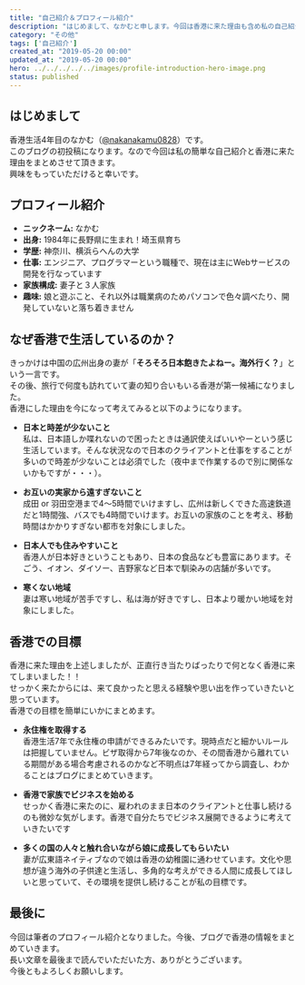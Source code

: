 ```yaml
---
title: "自己紹介＆プロフィール紹介"
description: "はじめまして、なかむと申します。今回は香港に来た理由も含め私の自己紹介したいと思います"
category: "その他"
tags: ['自己紹介']
created_at: "2019-05-20 00:00"
updated_at: "2019-05-20 00:00"
hero: ../../../../../images/profile-introduction-hero-image.png
status: published
---
```


## はじめまして

香港生活4年目のなかむ（[@nakanakamu0828](https://twitter.com/nakanakamu0828)）です。  
このブログの初投稿になります。なので今回は私の簡単な自己紹介と香港に来た理由をまとめさせて頂きます。  
興味をもっていただけると幸いです。


## プロフィール紹介
- **ニックネーム:** なかむ
- **出身:** 1984年に長野県に生まれ！埼玉県育ち
- **学歴:** 神奈川、横浜らへんの大学
- **仕事:** エンジニア、プログラマーという職種で、現在は主にWebサービスの開発を行なっています
- **家族構成:** 妻子と３人家族
- **趣味:** 娘と遊ぶこと、それ以外は職業病のためパソコンで色々調べたり、開発していないと落ち着きません


## なぜ香港で生活しているのか？
きっかけは中国の広州出身の妻が「**そろそろ日本飽きたよねー。海外行く？**」という一言です。  
その後、旅行で何度も訪れていて妻の知り合いもいる香港が第一候補になりました。  
香港にした理由を今になって考えてみると以下のようになります。  

- **日本と時差が少ないこと**  
  私は、日本語しか喋れないので困ったときは通訳使えばいいやーという感じ生活しています。そんな状況なので日本のクライアントと仕事をすることが多いので時差が少ないことは必須でした（夜中まで作業するので別に関係ないかもですが・・・）。
  
- **お互いの実家から遠すぎないこと**  
  成田 or 羽田空港まで4〜5時間でいけますし、広州は新しくできた高速鉄道だと1時間強、バスでも4時間でいけます。お互いの家族のことを考え、移動時間はかかりすぎない都市を対象にしました。

- **日本人でも住みやすいこと**  
  香港人が日本好きということもあり、日本の食品なども豊富にあります。そごう、イオン、ダイソー、吉野家など日本で馴染みの店舗が多いです。

- **寒くない地域**  
  妻は寒い地域が苦手ですし、私は海が好きですし、日本より暖かい地域を対象にしました。


## 香港での目標
香港に来た理由を上述しましたが、正直行き当たりばったりで何となく香港に来てしまいました！！  
せっかく来たからには、来て良かったと思える経験や思い出を作っていきたいと思っています。  
香港での目標を簡単にいかにまとめます。

- **永住権を取得する**  
  香港生活7年で永住権の申請ができるみたいです。現時点だと細かいルールは把握していません。ビザ取得から7年後なのか、その間香港から離れている期間がある場合考慮されるのかなど不明点は7年経ってから調査し、わかることはブログにまとめていきます。

- **香港で家族でビジネスを始める**  
  せっかく香港に来たのに、雇われのまま日本のクライアントと仕事し続けるのも微妙な気がします。香港で自分たちでビジネス展開できるように考えていきたいです

- **多くの国の人々と触れ合いながら娘に成長してもらいたい**  
  妻が広東語ネイティブなので娘は香港の幼稚園に通わせています。文化や思想が違う海外の子供達と生活し、多角的な考えができる人間に成長してほしいと思っていて、その環境を提供し続けることが私の目標です。


## 最後に
今回は筆者のプロフィール紹介となりました。今後、ブログで香港の情報をまとめていきます。  
長い文章を最後まで読んでいただいた方、ありがとうございます。  
今後ともよろしくお願いします。


